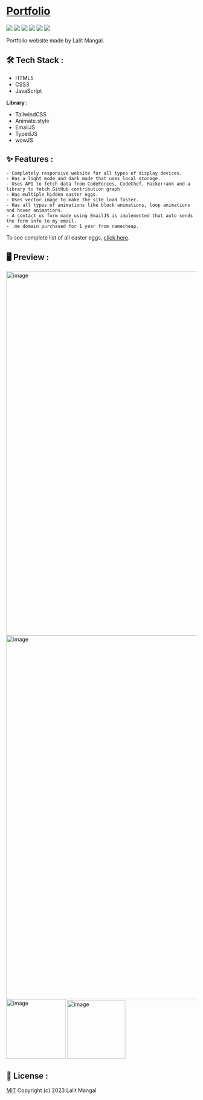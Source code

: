 <h1><a href = "https://lalitmangal.me/">Portfolio</a></h1>

<img src="https://img.shields.io/badge/HTML5-E34F26?style=for-the-badge&logo=html5&logoColor=white" />  <img src="https://img.shields.io/badge/CSS3-1572B6?style=for-the-badge&logo=css3&logoColor=white" />  <img src="https://img.shields.io/badge/JavaScript-323330?style=for-the-badge&logo=javascript&logoColor=F7DF1E" /> <img src="https://img.shields.io/badge/Tailwind_CSS-38B2AC?style=for-the-badge&logo=tailwind-css&logoColor=white" /> <img src="https://img.shields.io/badge/github%20pages-121013?style=for-the-badge&logo=github&logoColor=white" /> <img src="https://img.shields.io/badge/Visual_Studio_Code-0078D4?style=for-the-badge&logo=visual%20studio%20code&logoColor=white" />

Portfolio website made by Lalit Mangal.

<h2>🛠 Tech Stack :</h2>
<ul>
<li>HTML5</li>
<li>CSS3</li>
<li>JavaScript</li>
</ul>


<b>Library :</b>
<ul>
<li>TailwindCSS</li>
<li>Animate.style</li>
<li>EmailJS</li>
<li>TypedJS</li>
<li>wowJS</li>
</ul>

<h2>✨ Features :</h2>

```
- Completely responsive website for all types of display devices.
- Has a light mode and dark mode that uses local storage.
- Uses API to fetch data from CodeForces, CodeChef, Hackerrank and a library to fetch GitHub contribution graph
- Has multiple hidden easter eggs.
- Uses vector image to make the site load faster.
- Has all types of animations like block animations, loop animations and hover animations.
- A contact us form made using EmailJS is implemented that auto sends the form info to my email.
- .me domain purchased for 1 year from namecheap.
```
To see complete list of all easter eggs, <a href=https://github.com/shinigami1908/Portfolio/blob/master/Assets/eastereggs.txt>click here</a>.

<h2>🖥️ Preview :</h2>
<img width="960" alt="image" src="https://user-images.githubusercontent.com/78521741/223700054-b56a3920-4835-43b8-a0a7-09a51417c179.png">
<img width="960" alt="image" src="https://user-images.githubusercontent.com/78521741/223700094-9b9a10c7-7321-4580-a8db-e215d260368f.png">
<img width="157" alt="image" src="https://user-images.githubusercontent.com/78521741/223700505-932f4ef9-a8ca-43c4-8669-bf5694d3097f.png">
<img width="154" alt="image" src="https://user-images.githubusercontent.com/78521741/223700558-f39d601c-5d19-4f8a-bd2e-9e312dcc6519.png">

<h2>📜 License :</h2>
<a href ="https://opensource.org/licenses/MIT">MIT</a> Copyright (c) 2023 Lalit Mangal
